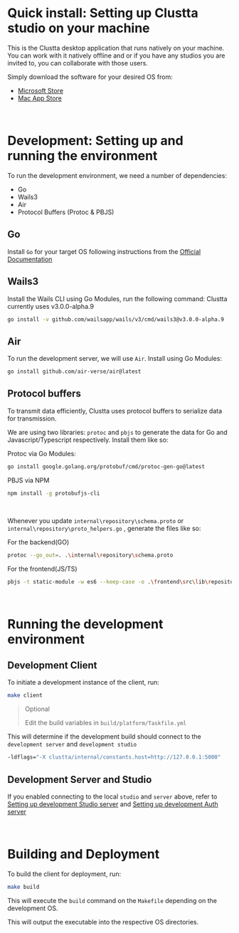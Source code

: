 
# Quick install: Setting up Clustta studio on your machine

This is the Clustta desktop application that runs natively on your machine. You can work with it natively offline and or if you have any studios you are invited to, you can collaborate with those users.

Simply download the software for your desired OS from:
  - [Microsoft Store](https://apps.microsoft.com/detail/9pnrghgp3lgx?hl=en-us&gl=NG&ocid=pdpshare)
  - [Mac App Store](https://apps.apple.com/us/app/clustta/id6748349288)



<br>


# Development: Setting up and running the environment

To run the development environment, we need a number of dependencies:
- Go
- Wails3
- Air
- Protocol Buffers (Protoc & PBJS)


## Go
Install `Go` for your target OS following instructions from the [Official Documentation](https://go.dev/doc/install)

## Wails3
Install the Wails CLI using Go Modules, run the following command:
Clustta currently uses v3.0.0-alpha.9

```bash
go install -v github.com/wailsapp/wails/v3/cmd/wails3@v3.0.0-alpha.9
```

## Air
To run the development server, we will use `Air`. Install using Go Modules:
```bash
go install github.com/air-verse/air@latest
```

## Protocol buffers
To transmit data efficiently, Clustta uses protocol buffers to serialize data for transmission.

We are using two libraries: `protoc` and `pbjs` to generate the data for Go and Javascript/Typescript respectively.
Install them like so:

Protoc via Go Modules:
```bash
go install google.golang.org/protobuf/cmd/protoc-gen-go@latest 
```

PBJS via NPM
```bash
npm install -g protobufjs-cli 
```

<br>

Whenever you update `internal\repository\schema.proto` or `internal\repository\proto_helpers.go` , generate the files like so:

For the backend(GO)
```bash
protoc --go_out=. .\internal\repository\schema.proto 
```

For the frontend(JS/TS)
```bash
pbjs -t static-module -w es6 --keep-case -o .\frontend\src\lib\repositorypb.js .\internal\repository\schema.proto
```

<br>

# Running the development environment

## Development Client
To initiate a development instance of the client, run:

```bash
make client
```

>  Optional
>
> Edit the build variables in `build/platform/Taskfile.yml`

This will determine if the development build should connect to the `development server` and `development studio`

```bash
-ldflags="-X clustta/internal/constants.host=http://127.0.0.1:5000"
```

## Development Server and Studio
If you enabled connecting to the local `studio` and `server` above, refer to [Setting up development Studio server](https://github.com/eaxum/clustta-studio/blob/main/Installation.md#development-server-and-studio) and [Setting up development Auth server](https://github.com/eaxum/clustta-server/blob/main/Installation.md#development-server-and-studio)


<br>


# Building and Deployment


To build the client for deployment, run:

```bash
make build
```

This will execute the `build` command on the `Makefile` depending on the development OS.

This will output the executable into the respective OS directories.













